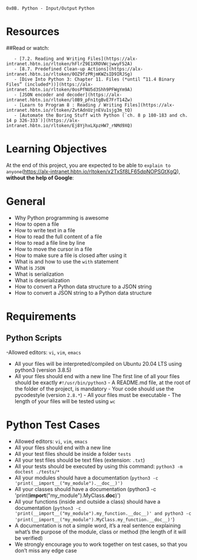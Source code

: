 `0x0B. Python - Input/Output`
`Python`

# Resources
##Read or watch:

       - [7.2. Reading and Writing Files](https://alx-intranet.hbtn.io/rltoken/hFlrZ9E1XROVWcjwwyF52A)
       - [8.7. Predefined Clean-up Actions](https://alx-intranet.hbtn.io/rltoken/0OZ9fzPRjmKWZsID9IRJSg)
       - [Dive Into Python 3: Chapter 11. Files (*until “11.4 Binary Files” (included*))](https://alx-intranet.hbtn.io/rltoken/0osPfNU5d3Shh9PFWgYm9A)
       - [JSON encoder and decoder](https://alx-intranet.hbtn.io/rltoken/l0B9_pFn1tgBvE7FrT14Zw)
       - [Learn to Program 8 : Reading / Writing Files](https://alx-intranet.hbtn.io/rltoken/ZvtAdnUzjnEVu1sjg3m_tQ)
       - [Automate the Boring Stuff with Python (`ch. 8 p 180-183 and ch. 14 p 326-333`)](https://alx-intranet.hbtn.io/rltoken/Ej8YjhxLXpzHW7_rNMd9XQ)

# Learning Objectives
At the end of this project, you are expected to be able to `explain to anyone`(https://alx-intranet.hbtn.io/rltoken/x2TxSf8LF65dpNOPSGtXgQ), **without the help of Google**:

# General
  - Why Python programming is awesome
  - How to open a file
  - How to write text in a file
  - How to read the full content of a file
  - How to read a file line by line
  - How to move the cursor in a file
  - How to make sure a file is closed after using it
  - What is and how to use the `with` statement
  - What is `JSON`
  - What is serialization
  - What is deserialization
  - How to convert a Python data structure to a JSON string
  - How to convert a JSON string to a Python data structure

# Requirements
## Python Scripts

   -Allowed editors: `vi`, `vim`, `emacs`
   - All your files will be interpreted/compiled on Ubuntu 20.04 LTS using python3 (version 3.8.5)
   - All your files should end with a new line
The first line of all your files should be exactly `#!/usr/bin/python3`
    - A README.md file, at the root of the folder of the project, is mandatory
    - Your code should use the pycodestyle (version `2.8.*`)
    - All your files must be executable
    - The length of your files will be tested using `wc`

# Python Test Cases

  - Allowed editors: `vi`, `vim`, `emacs`
  - All your files should end with a new line
  - All your test files should be inside a folder `tests`
  - All your test files should be text files (extension: `.txt`)
  - All your tests should be executed by using this command: `python3 -m doctest ./tests/*`
  - All your modules should have a documentation (`python3 -c 'print(__import__("my_module").__doc__)')`
  - All your classes should have a documentation (python3 -c 'print(__import__("my_module").MyClass.__doc__)')
  - All your functions (inside and outside a class) should have a documentation (`python3 -c 'print(__import__("my_module").my_function.__doc__)' and python3 -c 'print(__import__("my_module").MyClass.my_function.__doc__)'`)
  - A documentation is not a simple word, it’s a real sentence explaining what’s the purpose of the module, class or method (the length of it will be verified)
  - We strongly encourage you to work together on test cases, so that you don’t miss any edge case